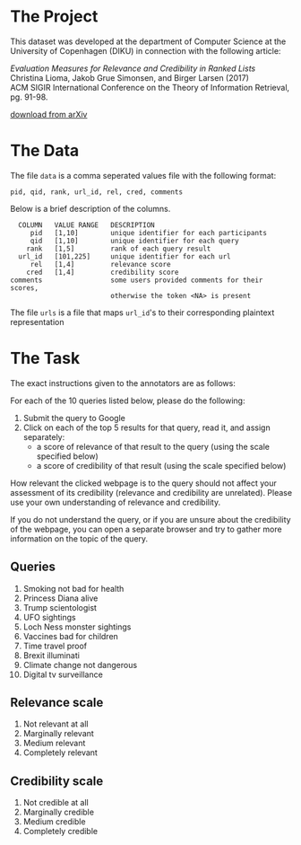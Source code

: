 The Project
===========
This dataset was developed at the department of Computer Science at the University of Copenhagen (DIKU) in connection with the following article:

_Evaluation Measures for Relevance and Credibility in Ranked Lists_  
Christina Lioma, Jakob Grue Simonsen, and Birger Larsen (2017)  
ACM SIGIR International Conference on the Theory of Information Retrieval, pg. 91-98.

[download from arXiv](https://arxiv.org/abs/1708.07157)


The Data
========
The file `data` is a comma seperated values file with the following format:

    pid, qid, rank, url_id, rel, cred, comments

Below is a brief description of the columns.

      COLUMN   VALUE RANGE   DESCRIPTION
         pid   [1,10]        unique identifier for each participants
         qid   [1,10]        unique identifier for each query
        rank   [1,5]         rank of each query result
      url_id   [101,225]     unique identifier for each url
         rel   [1,4]         relevance score
        cred   [1,4]         credibility score
    comments                 some users provided comments for their scores,
                             otherwise the token <NA> is present

The file `urls` is a file that maps `url_id`'s to their corresponding plaintext representation


The Task
========
The exact instructions given to the annotators are as follows:

For each of the 10 queries listed below, please do the following:
1. Submit the query to Google
2. Click on each of the top 5 results for that query, read it, and assign separately:
   - a score of relevance of that result  to the query (using the scale specified below)
   - a score of credibility of that result (using the scale specified below)

How relevant the clicked webpage is to the query should not affect your assessment of its credibility (relevance and credibility are unrelated). Please use your own understanding of relevance and credibility.

If you do not understand the query, or if you are unsure about the credibility of the webpage, you can open a separate browser and try to gather more information on the topic of the query.

Queries
-------
1. Smoking not bad for health
2. Princess Diana alive
3. Trump scientologist
4. UFO sightings
5. Loch Ness monster sightings
6. Vaccines bad for children
7. Time travel proof
8. Brexit illuminati
9. Climate change not dangerous
10. Digital tv surveillance

Relevance scale
---------------
1. Not relevant at all
2. Marginally relevant
3. Medium relevant
4. Completely relevant

Credibility scale
-----------------
1. Not credible at all
2. Marginally credible
3. Medium credible
4. Completely credible
